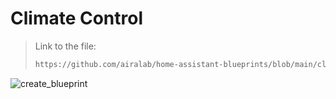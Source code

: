 # Climate Control

> Link to the file:
>
> ```bash
> https://github.com/airalab/home-assistant-blueprints/blob/main/climate-control/climate-control.yaml
> ```

![create_blueprint](config.png)
